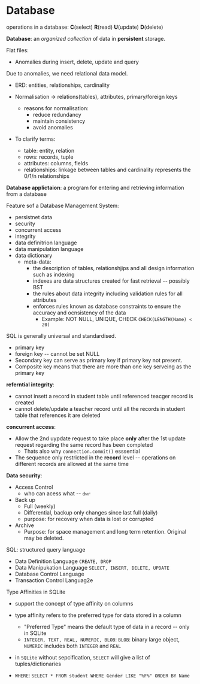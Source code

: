 # Database

operations in a database: **C**(select) **R**(read) **U**(update) **D**(delete)

**Database**: an *organized collection* of data in **persistent** storage.

Flat files:

- Anomalies during insert, delete, update and query

Due to anomalies, we need relational data model.

- ERD: entities, relationships, cardinality
- Normalisation -> relations(tables), attributes, primary/foreign keys
  - reasons for normalisation:
    - reduce redundancy
    - maintain consistency
    - avoid anomalies

- To clarify terms:
  - table: entity, relation
  - rows: records, tuple
  - attributes: columns, fields
  - relationships: linkage between tables and cardinality represents the 0/1/n relationships

**Database applictaion**: a program for entering and retrieving information from a database

Feature sof a Database Management System:

- persistnet data
- security
- concurrent access
- integrity
- data definitrion language
- data manipulation language
- data dictionary
  - meta-data:
    - the description of tables, relationshjips and all design information such as indexing
    - indexes are data structures created for fast retrieval -- possibly BST
    - the rules about data integrity including validation rules for all attributes
    - enforces rules known as database constraints to ensure the accuracy and ocnsistency of the data
      - Example: NOT NULL, UNIQUE, CHECK `CHECK(LENGTH(Name) < 20)`

SQL is generally universal and standardised.

- primary key
- foreign key --  cannot be set NULL
- Secondary key can serve as primary key if primary key not present.
- Composite key means that there are more than one key serveing as the primary key

**referntial integrity**:

- cannot insett a record in student table until referenced teacger record is created
- cannot delete/update a teacher record until all the records in student table that references it are deleted

**concurrent access**:

- Allow the 2nd uypdate request to take place **only** after the 1st update request regarding the same record has been completed
  - Thats also why `connection.commit()` esssential
- The sequence only restricted in the **record** level -- operations on different records are allowed at the same time

**Data security**:

- Access Control
  - who can acess what -- `dwr`
- Back up
  - Full (weekly)
  - Differential, backup only changes since last full (daily)
  - purpose: for recovery when data is lost or corrupted
- Archive
  - Purpose: for space management and long term retention. Original may be deleted.

SQL: structured query language

- Data Definition Language `CREATE, DROP`
- Data Manipukation Language `SELECT, INSERT, DELETE, UPDATE`
- Database Control Language
- Transaction Control Languag2e

Type Affinities in SQLite

- support the concept of type affinity on columns
- type affinity refers to the preferred type for data stored in a column
  - "Preferred Type" means the default type of data in a record -- only in SQLite
  - `INTEGER, TEXT, REAL, NUMERIC, BLOB`: `BLOB`: binary large object, `NUMERIC` includes both `INTEGER` and `REAL`

- in `SQLite` without sepcification, `SELECT` will give a list of tuples/dictionaries
- `WHERE`: `SELECT * FROM student WHERE Gender LIKE "%F%" ORDER BY Name`

